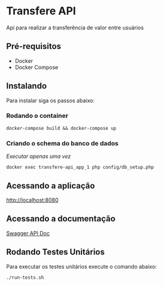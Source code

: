 # Transfere API
Api para realizar a transferência de valor entre usuários

## Pré-requisitos
* Docker
* Docker Compose

## Instalando
Para instalar siga os passos abaixo:

### Rodando o container
```
docker-compose build && docker-compose up
```

### Criando o schema do banco de dados
*Executar apenas uma vez*

```
docker exec transfere-api_app_1 php config/db_setup.php
```

## Acessando a aplicação
[http://localhost:8080](http://localhost:8080)

## Acessando a documentação
[Swagger API Doc](http://localhost:8080/docs/)

## Rodando Testes Unitários
Para executar os testes unitários execute o comando abaixo:

```
./run-tests.sh
```
